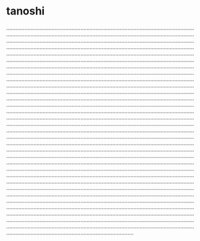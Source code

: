 # tanoshi
....................................................................................................................................................................................................................................................................................................................................................................................................................................................................................................................................................................................................................................................................................................................................................................................................................................................................................................................................................................................................................................................................................................................................................................................................................................................................................................................................................................................................................................................................................................................................................................................................................................................................................................................................................................................................................................................................................................................................................................................................................................................................................................................................................................................................................................................................................................................................................................................................................................................................................................................................................................................................................................................................................................................................................................................................................................................................................................................................................................................................................................................................................................................................................................................................................................................................................................................................................................................................................................................................................................................................................................................................................................................................................................................................................................................................................................................................................................................................................................................................................................................................................................................................................................................................................